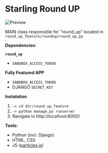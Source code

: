 # Starling Round UP

![Preview](https://media0.giphy.com/media/AWmVGaYIVr3hMVqwhf/giphy.gif?cid=790b7611172e0de04fc87a496b5187852e3d3af1ccdf7e41&rid=giphy.gif&ct=g)

MAIN class responsible for "round_up" located in `round_up_feature/roundup/round_up.py`

**Dependencies:**

**`round_up`**
- `SANDBOX_ACCESS_TOKEN`

**Fully Featured APP**
- `SANDBOX_ACCESS_TOKEN`
- DJANGO `SECRET_KEY`

**Instalation**

1) `-> cd dir/round_up_feature`
2) `-> python manage.py runserver`
3) Navigate to http://localhost:8000/

**Tools:**

- Python (incl. Django)
- HTML, CSS
- JS ([particles.js](https://vincentgarreau.com/particles.js/))
